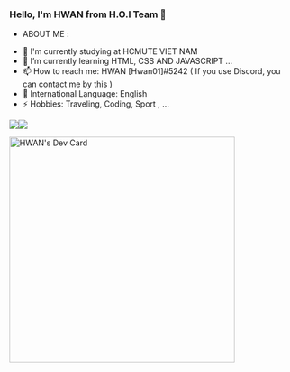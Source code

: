 ### Hello, I'm HWAN from  H.O.I Team 👋

* ABOUT ME :

- 🔭 I'm currently studying at HCMUTE VIET NAM
- 🌱 I’m currently learning HTML, CSS AND JAVASCRIPT ...
- 📫 How to reach me: HWAN [Hwan01]#5242 ( If you use Discord, you can contact me by this )
- 🔷 International Language: English
- ⚡ Hobbies: Traveling, Coding, Sport , ...

<img src="https://github-readme-stats.vercel.app/api?username=hlam812003&show_icons=true&theme=radical"><img src="https://github-readme-stats.vercel.app/api/top-langs/?username=hlam812003&layout=compact&theme=radical"> 

<a href="https://app.daily.dev/Hwan0801"><img src="https://api.daily.dev/devcards/d0a98df3f94f45a1b3d9a0d5e37fcf74.png?r=dyk" width="400" alt="HWAN's Dev Card"/></a>
